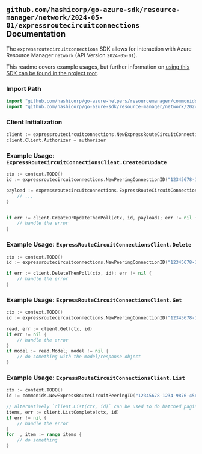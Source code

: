 
## `github.com/hashicorp/go-azure-sdk/resource-manager/network/2024-05-01/expressroutecircuitconnections` Documentation

The `expressroutecircuitconnections` SDK allows for interaction with Azure Resource Manager `network` (API Version `2024-05-01`).

This readme covers example usages, but further information on [using this SDK can be found in the project root](https://github.com/hashicorp/go-azure-sdk/tree/main/docs).

### Import Path

```go
import "github.com/hashicorp/go-azure-helpers/resourcemanager/commonids"
import "github.com/hashicorp/go-azure-sdk/resource-manager/network/2024-05-01/expressroutecircuitconnections"
```


### Client Initialization

```go
client := expressroutecircuitconnections.NewExpressRouteCircuitConnectionsClientWithBaseURI("https://management.azure.com")
client.Client.Authorizer = authorizer
```


### Example Usage: `ExpressRouteCircuitConnectionsClient.CreateOrUpdate`

```go
ctx := context.TODO()
id := expressroutecircuitconnections.NewPeeringConnectionID("12345678-1234-9876-4563-123456789012", "example-resource-group", "expressRouteCircuitName", "peeringName", "connectionName")

payload := expressroutecircuitconnections.ExpressRouteCircuitConnection{
	// ...
}


if err := client.CreateOrUpdateThenPoll(ctx, id, payload); err != nil {
	// handle the error
}
```


### Example Usage: `ExpressRouteCircuitConnectionsClient.Delete`

```go
ctx := context.TODO()
id := expressroutecircuitconnections.NewPeeringConnectionID("12345678-1234-9876-4563-123456789012", "example-resource-group", "expressRouteCircuitName", "peeringName", "connectionName")

if err := client.DeleteThenPoll(ctx, id); err != nil {
	// handle the error
}
```


### Example Usage: `ExpressRouteCircuitConnectionsClient.Get`

```go
ctx := context.TODO()
id := expressroutecircuitconnections.NewPeeringConnectionID("12345678-1234-9876-4563-123456789012", "example-resource-group", "expressRouteCircuitName", "peeringName", "connectionName")

read, err := client.Get(ctx, id)
if err != nil {
	// handle the error
}
if model := read.Model; model != nil {
	// do something with the model/response object
}
```


### Example Usage: `ExpressRouteCircuitConnectionsClient.List`

```go
ctx := context.TODO()
id := commonids.NewExpressRouteCircuitPeeringID("12345678-1234-9876-4563-123456789012", "example-resource-group", "expressRouteCircuitName", "peeringName")

// alternatively `client.List(ctx, id)` can be used to do batched pagination
items, err := client.ListComplete(ctx, id)
if err != nil {
	// handle the error
}
for _, item := range items {
	// do something
}
```
